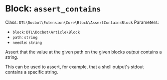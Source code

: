 Block: `assert_contains`
========================

Class: `DTL\Docbot\Extension\Core\Block\AssertContainsBlock`
Parameters:
- `block`: `DTL\Docbot\Article\Block`
- `path`: `string`
- `needle`: `string`

Assert that the value at the given path on the given blocks _output_ contains a string.

This can be used to assert, for example, that a shell output's stdout contains a specific string.

